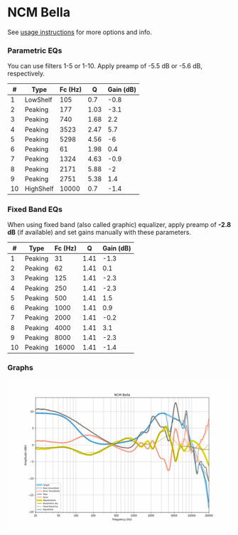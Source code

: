 # NCM Bella
See [usage instructions](https://github.com/jaakkopasanen/AutoEq#usage) for more options and info.

### Parametric EQs
You can use filters 1-5 or 1-10. Apply preamp of -5.5 dB or -5.6 dB, respectively.

|   # | Type      |   Fc (Hz) |    Q |   Gain (dB) |
|-----|-----------|-----------|------|-------------|
|   1 | LowShelf  |       105 | 0.7  |        -0.8 |
|   2 | Peaking   |       177 | 1.03 |        -3.1 |
|   3 | Peaking   |       740 | 1.68 |         2.2 |
|   4 | Peaking   |      3523 | 2.47 |         5.7 |
|   5 | Peaking   |      5298 | 4.56 |        -6   |
|   6 | Peaking   |        61 | 1.98 |         0.4 |
|   7 | Peaking   |      1324 | 4.63 |        -0.9 |
|   8 | Peaking   |      2171 | 5.88 |        -2   |
|   9 | Peaking   |      2751 | 5.38 |         1.4 |
|  10 | HighShelf |     10000 | 0.7  |        -1.4 |

### Fixed Band EQs
When using fixed band (also called graphic) equalizer, apply preamp of **-2.8 dB** (if available) and set gains manually with these parameters.

|   # | Type    |   Fc (Hz) |    Q |   Gain (dB) |
|-----|---------|-----------|------|-------------|
|   1 | Peaking |        31 | 1.41 |        -1.3 |
|   2 | Peaking |        62 | 1.41 |         0.1 |
|   3 | Peaking |       125 | 1.41 |        -2.3 |
|   4 | Peaking |       250 | 1.41 |        -2.3 |
|   5 | Peaking |       500 | 1.41 |         1.5 |
|   6 | Peaking |      1000 | 1.41 |         0.9 |
|   7 | Peaking |      2000 | 1.41 |        -0.2 |
|   8 | Peaking |      4000 | 1.41 |         3.1 |
|   9 | Peaking |      8000 | 1.41 |        -2.3 |
|  10 | Peaking |     16000 | 1.41 |        -1.4 |

### Graphs
![](./NCM%20Bella.png)
